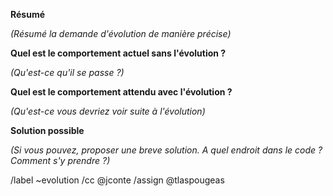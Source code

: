 **Résumé**

*(Résumé la demande d'évolution de manière précise)*


**Quel est le comportement actuel sans l'évolution ?**

*(Qu'est-ce qu'il se passe ?)*


**Quel est le comportement attendu avec l'évolution ?**

*(Qu'est-ce vous devriez voir suite à l'évolution)*


**Solution possible**

*(Si vous pouvez, proposer une breve solution. A quel endroit dans le code ? Comment s'y prendre ?)*

/label ~evolution
/cc @jconte
/assign @tlaspougeas
